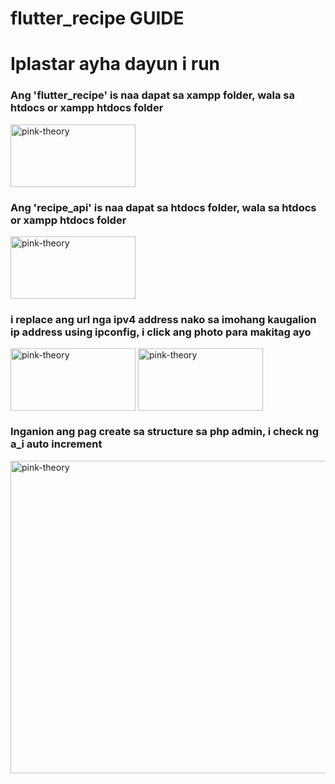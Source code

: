 # flutter_recipe GUIDE

<h1>Iplastar ayha dayun i run</h1>
<h3> Ang 'flutter_recipe' is naa dapat sa xampp folder, wala sa htdocs or xampp htdocs folder</h3>
<img align = "center" alt="pink-theory" width = "200" height = "100" src = "https://github.com/Krunxx/flutter_recipe/assets/82696971/c7cf7f34-0db5-4a0b-a3d0-64c5671a4f03">
<h3> Ang 'recipe_api' is naa dapat sa htdocs folder, wala sa htdocs or xampp htdocs folder</h3>
<img align = "center" alt="pink-theory" width = "200" height = "100" src = "https://github.com/Krunxx/flutter_recipe/assets/82696971/9578cba8-d7bc-4cb7-9afe-8f08fd8e9411">
<h3> i replace ang url nga ipv4 address nako sa imohang kaugalion ip address using ipconfig, i click ang photo para makitag ayo </h3>
<img align = "center" alt="pink-theory" width = "200" height = "100" src = "https://github.com/Krunxx/flutter_recipe/assets/82696971/a0a74726-2e73-4f34-93d5-40b0df3cb7a9">
<img align = "center" alt="pink-theory" width = "200" height = "100" src = "https://github.com/Krunxx/flutter_recipe/assets/82696971/c4cb15fe-1160-4c9a-a88d-23eb0c9ed3f9">
<h3> Inganion ang pag create sa structure sa php admin, i check ng a_i auto increment</h3>
<img align = "center" alt="pink-theory" width = "1000" height = "500" src = "https://github.com/Krunxx/flutter_recipe/assets/82696971/e8342102-d485-4949-9c00-2b6af5017cdf">
